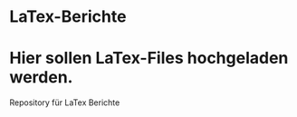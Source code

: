 LaTex-Berichte
==============
Hier sollen LaTex-Files hochgeladen werden.
==============
Repository für LaTex Berichte
